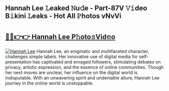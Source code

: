 ## Hannah Lee 𝙻eaked 𝙽u𝚍e - Part-87V 𝚅𝚒deo B𝚒kini 𝙻eaks - Hot All 𝙿hotos vNvVi

# <h2><a href="http://ld48oo1.urlbe.top/?page=Hannah+Lee">🔗🔗👉👉 Hannah Lee P𝚑oto𝚜Vid𝚎o</a></h2>

[![Hannah Lee](https://i.imgur.com/eBuTRDB.gif)](http://ld48oo1.urlbe.top/?page=Hannah+Lee)
Hannah Lee, an enigmatic and multifaceted character, challenges simple labels. Her innovative use of digital media for self-presentation has captivated and enraged followers, stimulating debates on privacy, artistic expression, and the essence of online communities. Though her next moves are unclear, her influence on the digital world is indisputable. With an unwavering spirit and undeniable allure, Hannah Lee journey in the online world is unstoppable.
